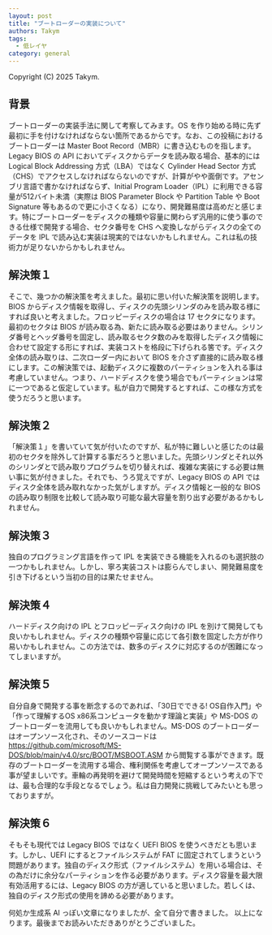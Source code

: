 ```yaml
---
layout: post
title: "ブートローダーの実装について"
authors: Takym
tags:
  - 低レイヤ
category: general
---
```

Copyright (C) 2025 Takym.

## 背景
ブートローダーの実装手法に関して考察してみます。OS を作り始める時に先ず最初に手を付けなければならない箇所であるからです。なお、この投稿におけるブートローダーは Master Boot Record（MBR）に書き込むものを指します。Legacy BIOS の API においてディスクからデータを読み取る場合、基本的には Logical Block Addressing 方式（LBA）ではなく Cylinder Head Sector 方式（CHS）でアクセスしなければならないのですが、計算がやや面倒です。アセンブリ言語で書かなければならず、Initial Program Loader（IPL）に利用できる容量が512バイト未満（実際は BIOS Parameter Block や Partition Table や Boot Signature 等もあるので更に小さくなる）になり、開発難易度は高めだと感じます。特にブートローダーをディスクの種類や容量に関わらず汎用的に使う事のできる仕様で開発する場合、セクタ番号を CHS へ変換しながらディスクの全てのデータを IPL で読み込む実装は現実的ではないかもしれません。これは私の技術力が足りないからかもしれません。

## 解決策１
そこで、幾つかの解決策を考えました。最初に思い付いた解決策を説明します。BIOS からディスク情報を取得し、ディスクの先頭シリンダのみを読み取る様にすれば良いと考えました。フロッピーディスクの場合は 17 セクタになります。最初のセクタは BIOS が読み取る為、新たに読み取る必要はありません。シリンダ番号とヘッダ番号を固定し、読み取るセクタ数のみを取得したディスク情報に合わせて設定する形にすれば、実装コストを格段に下げられる筈です。ディスク全体の読み取りは、二次ローダー内において BIOS を介さず直接的に読み取る様にします。この解決策では、起動ディスクに複数のパーティションを入れる事は考慮していません。つまり、ハードディスクを使う場合でもパーティションは常に一つであると仮定しています。私が自力で開発するとすれば、この様な方式を使うだろうと思います。

## 解決策２
「解決策１」を書いていて気が付いたのですが、私が特に難しいと感じたのは最初のセクタを除外して計算する事だろうと思いました。先頭シリンダとそれ以外のシリンダとで読み取りプログラムを切り替えれば、複雑な実装にする必要は無い事に気が付きました。それでも、うろ覚えですが、Legacy BIOS の API ではディスク全体を読み取れなかった気がしますが。ディスク情報と一般的な BIOS の読み取り制限を比較して読み取り可能な最大容量を割り出す必要があるかもしれません。

## 解決策３
独自のプログラミング言語を作って IPL を実装できる機能を入れるのも選択肢の一つかもしれません。しかし、寧ろ実装コストは膨らんでしまい、開発難易度を引き下げるという当初の目的は果たせません。

## 解決策４
ハードディスク向けの IPL とフロッピーディスク向けの IPL を別けて開発しても良いかもしれません。ディスクの種類や容量に応じて各引数を固定した方が作り易いかもしれません。この方法では、数多のディスクに対応するのが困難になってしまいますが。

## 解決策５
自分自身で開発する事を断念するのであれば、「30日でできる! OS自作入門」や「作って理解するOS x86系コンピュータを動かす理論と実装」や MS-DOS のブートローダーを流用しても良いかもしれません。MS-DOS のブートローダーはオープンソース化され、そのソースコードは https://github.com/microsoft/MS-DOS/blob/main/v4.0/src/BOOT/MSBOOT.ASM から閲覧する事ができます。既存のブートローダーを流用する場合、権利関係を考慮してオープンソースである事が望ましいです。車輪の再発明を避けて開発時間を短縮するという考えの下では、最も合理的な手段となるでしょう。私は自力開発に挑戦してみたいとも思っておりますが。

## 解決策６
そもそも現代では Legacy BIOS ではなく UEFI BIOS を使うべきだとも思います。しかし、UEFI にするとファイルシステムが FAT に固定されてしまうという問題があります。独自のディスク形式（ファイルシステム）を用いる場合は、その為だけに余分なパーティションを作る必要があります。ディスク容量を最大限有効活用するには、Legacy BIOS の方が適していると思いました。若しくは、独自のディスク形式の使用を諦める必要があります。

何処か生成系 AI っぽい文章になりましたが、全て自分で書きました。
以上になります。最後までお読みいただきありがとうございました。
